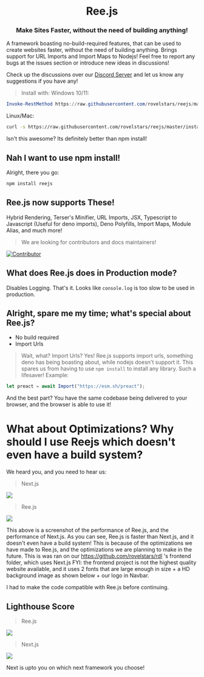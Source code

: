 <div align='center'>
  <h1>Ree.js</h1>
  <h3>Make Sites Faster, without the need of building anything!</h3>
</div>

A framework boasting no-build-required features, that can be used to create websites faster, without the need of building anything.
Brings support for URL Imports and Import Maps to Nodejs! Feel free to report any bugs at the issues section or introduce new ideas in discussions!

Check up the discussions over our [Discord Server](https://discord.gg/eWbt297SkU) and let us know any suggestions if you have any!

> Install with:
Windows 10/11:
```powershell
Invoke-RestMethod https://raw.githubusercontent.com/rovelstars/reejs/master/install.js | node
```

Linux/Mac:
```sh
curl -s https://raw.githubusercontent.com/rovelstars/reejs/master/install.js | node
```

Isn't this awesome? Its definitely better than npm install!

## Nah I want to use npm install!
Alright, there you go:
```sh
npm install reejs
```

## Ree.js now supports These!

Hybrid Rendering, Terser's Minifier, URL Imports, JSX, Typescript to Javascript (Useful for deno imports), Deno Polyfills, Import Maps, Module Alias, and much more!

> We are looking for contributors and docs maintainers!

[![Contributor](https://img.shields.io/badge/Contributor-Yes-green.svg?style=flat-square)](https://dscrdly.com/server)

## What does Ree.js does in Production mode?

Disables Logging. That's it. Looks like `console.log` is too slow to be used in production.

## Alright, spare me my time; what's special about Ree.js?

- No build required
- Import Urls

> Wait, what? Import Urls?
Yes! Ree.js supports import urls, something deno has being boasting about, while nodejs doesn't support it. This spares us from having to use `npm install` to install any library. Such a lifesaver!
Example:
```js
let preact = await Import("https://esm.sh/preact");
```

And the best part? You have the same codebase being delivered to your browser, and the browser is able to use it!

# What about Optimizations? Why should I use Reejs which doesn't even have a build system?
We heard you, and you need to hear us:
> Next.js

![](https://ren.reeee.ee/5Hw6_S950.png)

> Ree.js

![](https://images-ext-2.discordapp.net/external/u0qLvfWMcFE4aa9wzJID6AVDNjaUBU_ZRueC0OYTiiU/https/ren.reeee.ee/ogp/5HwgtOBjp.png)

This above is a screenshot of the performance of Ree.js, and the performance of Next.js. As you can see, Ree.js is faster than Next.js, and it doesn't even have a build system! This is because of the optimizations we have made to Ree.js, and the optimizations we are planning to make in the future.
This is was ran on our https://github.com/rovelstars/rdl 's frontend folder, which uses Next.js
FYI: the frontend project is not the highest quality website available, and it uses 2 fonts that are large enough in size + a HD background image as shown below + our logo in Navbar.

I had to make the code compatible with Ree.js before continuing.

## Lighthouse Score

> Ree.js

![](https://images-ext-1.discordapp.net/external/EP-3miP82b7yobr7OSu8-rEU_q3aI-bnsoQgfXz8hy8/https/ren.reeee.ee/ogp/5Hw5oXMNL.png?width=1200&height=489)

> Next.js

![](https://images-ext-1.discordapp.net/external/pgd7Pa8shHBaMG-K5zyWo0HkFBOL6O-deYhDfypk5QA/https/ren.reeee.ee/ogp/5Hw6DYAda.png?width=1200&height=496)

Next is upto you on which next framework you choose!